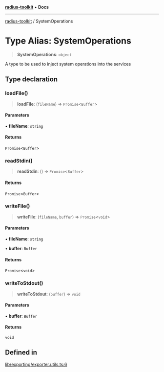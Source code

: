 [**radius-toolkit**](../README.md) • **Docs**

***

[radius-toolkit](../globals.md) / SystemOperations

# Type Alias: SystemOperations

> **SystemOperations**: `object`

A type to be used to inject system operations into the services

## Type declaration

### loadFile()

> **loadFile**: (`fileName`) => `Promise`\<`Buffer`\>

#### Parameters

• **fileName**: `string`

#### Returns

`Promise`\<`Buffer`\>

### readStdin()

> **readStdin**: () => `Promise`\<`Buffer`\>

#### Returns

`Promise`\<`Buffer`\>

### writeFile()

> **writeFile**: (`fileName`, `buffer`) => `Promise`\<`void`\>

#### Parameters

• **fileName**: `string`

• **buffer**: `Buffer`

#### Returns

`Promise`\<`void`\>

### writeToStdout()

> **writeToStdout**: (`buffer`) => `void`

#### Parameters

• **buffer**: `Buffer`

#### Returns

`void`

## Defined in

[lib/exporting/exporter.utils.ts:6](https://github.com/rangle/radius-token-tango/blob/5b6e6f5adbda55f8c41a4c8308d1d8885a9b9a2f/packages/radius-toolkit/src/lib/exporting/exporter.utils.ts#L6)
